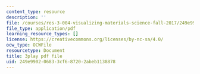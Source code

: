 ```yaml
---
content_type: resource
description: ''
file: /courses/res-3-004-visualizing-materials-science-fall-2017/249e990206833cf687202abeb1138878_4-YaJUUTrNw.pdf
file_type: application/pdf
learning_resource_types: []
license: https://creativecommons.org/licenses/by-nc-sa/4.0/
ocw_type: OCWFile
resourcetype: Document
title: 3play pdf file
uid: 249e9902-0683-3cf6-8720-2abeb1138878
---
```

